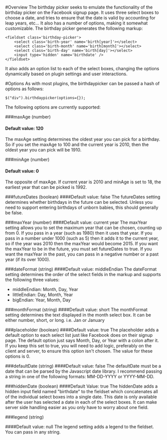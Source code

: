 #Overview
The birthday picker seeks to emulate the functionality of the birthday picker on the Facebook signup page. It uses three select boxes to choose a date, and tries to ensure that the date is valid by accounting for leap years, etc... It also has a number of options, making it somewhat customizable. The birthday picker generates the following markup:

    <fieldset class='birthday-picker'>
        <select class='birth-year' name='birth[year]'></select>
        <select class='birth-month' name='birth[month]'></select>
        <select class='birth-day' name='birth[day]'></select>
        <input type='hidden' name='birthdate' />
    </fieldset>

It also adds an option list to each of the select boxes, changing the options dynamically based on plugin settings and user interactions.

#Options
As with most plugins, the birthdaypicker can be passed a hash of options as follows:

    $("div").birthdaypicker(options={});

The following options are currently supported:

###maxAge (number)
#### Default value: 120 ####
The maxAge setting determines the oldest year you can pick for a birthday. So if you set the maxAge to 100 and the current year is 2010, then the oldest year you can pick will be 1910.

###minAge (number)
#### Default value: 0 ####
The opposite of maxAge. If current year is 2010 and minAge is set to 18, the earliest year that can be picked is 1992.

###futureDates (boolean)
####Default value: false
The futureDates setting determines whether birthdays in the future can be selected. Unless you need to support entering birthdays of unborn babies, this should generally be false.

###maxYear (number)
####Default value: current year
The maxYear setting allows you to set the maximum year that can be chosen, counting up from 0. If you pass in a year (such as 1980) then it uses that year. If you pass in a number under 1000 (such as 5) then it adds it to the current year, so if the year was 2010 then the maxYear would become 2015. If you want the maxYear to be in the future, you must set futureDates to true. If you want the maxYear in the past, you can pass in a negative number or a past year (if its over 1000).

###dateFormat (string)
####Default value: middleEndian
The dateFormat setting determines the order of the select fields in the markup and supports the following three values:

* middleEndian: Month, Day, Year
* littleEndian: Day, Month, Year
* bigEndian: Year, Month, Day

###monthFormat (string)
####Default value: short
The monthFormat setting determines the text displayed in the month select box. It can be either number, short, or long. i.e. Jan or January

###placeholder (boolean)
####Default value: true
The placeholder adds a default option to each select list just like Facebook does on their signup page. The default option just says Month, Day, or Year with a colon after it. If you keep this set to true, you will need to add logic, preferably on the client and server, to ensure this option isn't chosen. The value for these options is 0.

###defaultDate (string)
####Default value: false
The defaultDate must be a date that can be parsed by the Javascript date library. I recommend passing a string in one of the following formats: MM-DD-YYYY or YYYY-MM-DD.

###hiddenDate (boolean)
####Default Value: true
The hiddenDate adds a hidden input field named "birthdate" to the fieldset which concatenates all of the individual select boxes into a single date. This date is only available after the user has selected a date in each of the select boxes. It can make server side handling easier as you only have to worry about one field.

###legend (string)

####Default value: null
The legend setting adds a legend to the fieldset. You can pass in any string.
